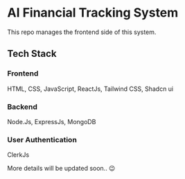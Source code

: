 # AI Financial Tracking System

This repo manages the frontend side of this system.

## Tech Stack

### Frontend
HTML, CSS, JavaScript, ReactJs, Tailwind CSS, Shadcn ui

### Backend
Node.Js, ExpressJs, MongoDB

### User Authentication
ClerkJs  

More details will be updated soon.. 😉